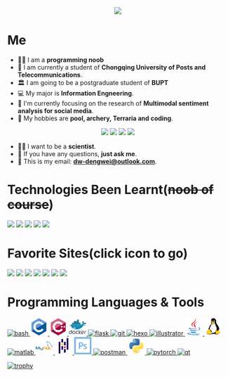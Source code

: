 <div align="center">
  <span><img src="https://github-readme-stats.vercel.app/api?username=dw-dengwei&count_private=true&show_icons=true" >
</div>

# Me
- 🤷‍♂️ I am a **programming noob** 
- 👨 I am currently a student of **Chongqing University of Posts and Telecommunications**.
- 🏛 I am going to be a postgraduate student of **BUPT**
- 💻 My major is **Information Engneering**.
- 🌱 I'm currently focusing on the research of **Multimodal sentiment analysis for social media**. 
- 🤔 My hobbies are **pool, archery, Terraria and coding**.
<div align="center">
  <span><img src="https://user-images.githubusercontent.com/21261323/157858913-4ef3bfcd-1048-438f-8c58-9f6a7f353065.gif" height="130px">
  <span><img src="https://user-images.githubusercontent.com/21261323/157859069-82189b2b-5a8a-43cb-9807-0b4169583c6f.gif" height="130px">
  <span><img src="https://user-images.githubusercontent.com/21261323/157859654-029aed56-031c-425a-97b0-5ce814611967.gif" height="130px">
  <span><img src="https://user-images.githubusercontent.com/21261323/157859345-328d6c69-56f3-4636-9945-39266a7c179e.gif" height="130px">
</div>
    
- 🧑‍🔬 I want to be a **scientist**.
- 💬 If you have any questions, **just ask me**.
- 📨 This is my email: **dw-dengwei@outlook.com**.


# Technologies Been Learnt(~~noob of course~~)

<code><img height="20" src="https://cdn.jsdelivr.net/npm/simple-icons@3.12.2/icons/linux.svg"></code>
<code><img height="20" src="https://cdn.jsdelivr.net/npm/simple-icons@3.12.2/icons/vim.svg"></code>
<code><img height="20" src="https://cdn.jsdelivr.net/npm/simple-icons@3.12.2/icons/docker.svg"></code>
<code><img height="20" src="https://cdn.jsdelivr.net/npm/simple-icons@3.12.2/icons/git.svg"></code>
<code><img height="20" src="https://cdn.jsdelivr.net/npm/simple-icons@3.12.2/icons/rss.svg"></code>

# Favorite Sites(click icon to go)

<code><a href="https://github.com/"><img height="20" src="https://cdn.jsdelivr.net/npm/simple-icons@3.12.2/icons/github.svg"></a></code>
<code><a href="https://google.com/"><img height="20" src="https://cdn.jsdelivr.net/npm/simple-icons@3.12.2/icons/google.svg"></a></code>
<code><a href="https://stackoverflow.com/"><img height="20" src="https://cdn.jsdelivr.net/npm/simple-icons@3.12.2/icons/stackoverflow.svg"></a></code>
<code><a href="https://store.steampowered.com/"><img height="20" src="https://cdn.jsdelivr.net/npm/simple-icons@3.12.2/icons/steam.svg"></a></code>
<code><a href="https://bilibili.com/"><img height="20" src="https://cdn.jsdelivr.net/npm/simple-icons@3.12.2/icons/bilibili.svg"></a></code>
<code><a href="https://arxiv.org/"><img height="20" src="https://cdn.jsdelivr.net/npm/simple-icons@3.12.2/icons/arxiv.svg"></a></code>
<code><a href="https://zhihu.com"><img height="20" src="https://cdn.jsdelivr.net/npm/simple-icons@3.12.2/icons/zhihu.svg"></a></code>

# Programming Languages & Tools
<p align="left"> <a href="https://www.gnu.org/software/bash/" target="_blank" rel="noreferrer"> <img src="https://www.vectorlogo.zone/logos/gnu_bash/gnu_bash-icon.svg" alt="bash" width="40" height="40"/> </a> <a href="https://www.cprogramming.com/" target="_blank" rel="noreferrer"> <img src="https://raw.githubusercontent.com/devicons/devicon/master/icons/c/c-original.svg" alt="c" width="40" height="40"/> </a> <a href="https://www.w3schools.com/cpp/" target="_blank" rel="noreferrer"> <img src="https://raw.githubusercontent.com/devicons/devicon/master/icons/cplusplus/cplusplus-original.svg" alt="cplusplus" width="40" height="40"/> </a> <a href="https://www.docker.com/" target="_blank" rel="noreferrer"> <img src="https://raw.githubusercontent.com/devicons/devicon/master/icons/docker/docker-original-wordmark.svg" alt="docker" width="40" height="40"/> </a> <a href="https://flask.palletsprojects.com/" target="_blank" rel="noreferrer"> <img src="https://www.vectorlogo.zone/logos/pocoo_flask/pocoo_flask-icon.svg" alt="flask" width="40" height="40"/> </a> <a href="https://git-scm.com/" target="_blank" rel="noreferrer"> <img src="https://www.vectorlogo.zone/logos/git-scm/git-scm-icon.svg" alt="git" width="40" height="40"/> </a> <a href="hexo.io/" target="_blank" rel="noreferrer"> <img src="https://www.vectorlogo.zone/logos/hexoio/hexoio-icon.svg" alt="hexo" width="40" height="40"/> </a> <a href="https://www.adobe.com/in/products/illustrator.html" target="_blank" rel="noreferrer"> <img src="https://www.vectorlogo.zone/logos/adobe_illustrator/adobe_illustrator-icon.svg" alt="illustrator" width="40" height="40"/> </a> <a href="https://www.java.com" target="_blank" rel="noreferrer"> <img src="https://raw.githubusercontent.com/devicons/devicon/master/icons/java/java-original.svg" alt="java" width="40" height="40"/> </a> <a href="https://www.linux.org/" target="_blank" rel="noreferrer"> <img src="https://raw.githubusercontent.com/devicons/devicon/master/icons/linux/linux-original.svg" alt="linux" width="40" height="40"/> </a> <a href="https://www.mathworks.com/" target="_blank" rel="noreferrer"> <img src="https://upload.wikimedia.org/wikipedia/commons/2/21/Matlab_Logo.png" alt="matlab" width="40" height="40"/> </a> <a href="https://www.mysql.com/" target="_blank" rel="noreferrer"> <img src="https://raw.githubusercontent.com/devicons/devicon/master/icons/mysql/mysql-original-wordmark.svg" alt="mysql" width="40" height="40"/> </a> <a href="https://pandas.pydata.org/" target="_blank" rel="noreferrer"> <img src="https://raw.githubusercontent.com/devicons/devicon/2ae2a900d2f041da66e950e4d48052658d850630/icons/pandas/pandas-original.svg" alt="pandas" width="40" height="40"/> </a> <a href="https://www.photoshop.com/en" target="_blank" rel="noreferrer"> <img src="https://raw.githubusercontent.com/devicons/devicon/master/icons/photoshop/photoshop-line.svg" alt="photoshop" width="40" height="40"/> </a> <a href="https://postman.com" target="_blank" rel="noreferrer"> <img src="https://www.vectorlogo.zone/logos/getpostman/getpostman-icon.svg" alt="postman" width="40" height="40"/> </a> <a href="https://www.python.org" target="_blank" rel="noreferrer"> <img src="https://raw.githubusercontent.com/devicons/devicon/master/icons/python/python-original.svg" alt="python" width="40" height="40"/> </a> <a href="https://pytorch.org/" target="_blank" rel="noreferrer"> <img src="https://www.vectorlogo.zone/logos/pytorch/pytorch-icon.svg" alt="pytorch" width="40" height="40"/> </a> <a href="https://www.qt.io/" target="_blank" rel="noreferrer"> <img src="https://upload.wikimedia.org/wikipedia/commons/0/0b/Qt_logo_2016.svg" alt="qt" width="40" height="40"/> </a>  </p>


    
[![trophy](https://github-profile-trophy.vercel.app/?username=dw-dengwei)](https://github.com/ryo-ma/github-profile-trophy)